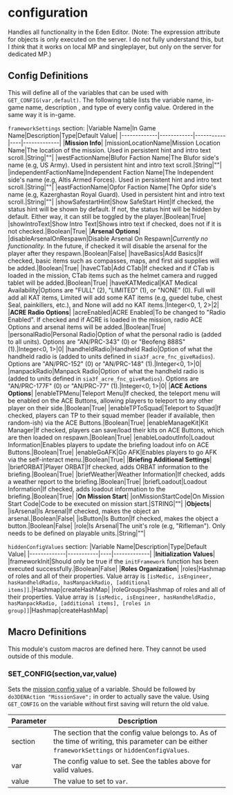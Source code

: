# configuration

Handles all functionality in the Eden Editor.  (Note: The expression attribute for objects is only executed on the server.  I do not fully understand this, but I *think* that it works on local MP and singleplayer, but only on the server for dedicated MP.)

## Config Definitions
This will define all of the variables that can be used with ``GET_CONFIG(var,default)``.  The following table lists the variable name, in-game name, description , and type of  every config value.  Ordered in the same way it is in-game.

``frameworkSettings`` section:
|Variable Name|In Game Name|Description|Type|Default Value|
|-------------|------------|-----------|----|-------------|
|**Mission Info**|
|missionLocationName|Mission Location Name|The location of the mission.  Used in persistent hint and intro text scroll.|String|""|
|westFactionName|Blufor Faction Name|The Blufor side's name (e.g, US Army).  Used in persistent hint and intro text scroll.|String|""|
|independentFactionName|Independent Faction Name|The Independent side's name (e.g, Altis Armed Forces).  Used in persistent hint and intro text scroll.|String|""|
|eastFactionName|Opfor Faction Name|The Opfor side's name (e.g, Kazerghastan Royal Guard).  Used in persistent hint and intro text scroll.|String|""|
|showSafestartHint|Show SafeStart Hint|If checked, the status hint will be shown by default.  If not, the status hint will be hidden by default.  Either way, it can still be toggled by the player.|Boolean|True|
|showIntroText|Show Intro Text|Shows intro text if checked, does not if it is not checked.|Boolean|True|
|**Arsenal Options**|
|disableArsenalOnRespawn|Disable Arsenal On Respawn|*Currently no functionality.*  In the future, if checked it will disable the arsenal for the player after they respawn.|Boolean|False|
|haveBasics|Add Basics|If checked, basic items such as compasses, maps, and first aid supplies will be added.|Boolean|True|
|haveCTab|Add CTab|If checked and if CTab is loaded in the mission, CTab items such as the helmet camera and rugged tablet will be added.|Boolean|True|
|haveKATMedical|KAT Medical Availability|Options are "FULL" (2), "LIMITED" (1), or "NONE" (0).  Full will add all KAT items, Limited will add some KAT items (e.g, guedel tube, chest Seal, painkillers, etc.), and None will add no KAT items.|Integer<0, 1, 2>|2|
|**ACRE Radio Options**|
|acreEnabled|ACRE Enabled|To be changed to "Radio Enabled".  If checked and if ACRE is loaded in the mission, radio ACE Options and arsenal items will be added.|Boolean|True|
|personalRadio|Personal Radio|Option of what the personal radio is (added to all units).  Options are "AN/PRC-343" (0) or "Beofeng 888S" (1).|Integer<0, 1>|0|
|handheldRadio|Handheld Radio|Option of what the handheld radio is (added to units defined in ``sia3f_acre_fnc_giveRadios``).  Options are "AN/PRC-152" (0) or "AN/PRC-148" (1).|Integer<0, 1>|0|
|manpackRadio|Manpack Radio|Option of what the handheld radio is (added to units defined in ``sia3f_acre_fnc_giveRadios``).  Options are "AN/PRC-177F" (0) or "AN/PRC-77" (1).|Integer<0, 1>|0|
|**ACE Actions Options**|
|enableTPMenu|Teleport Menu|If checked, the teleport menu will be enabled on the ACE Buttons, allowing players to teleport to any other player on their side.|Boolean|True|
|enableTPToSquad|Teleport to Squad|If checked, players can TP to their squad member (leader if available, then random-ish) via the ACE Buttons.|Boolean|True|
|enableManageKit|Kit Manager|If checked, players can save/load their kits on ACE Buttons, which are then loaded on respawn.|Boolean|True|
|enableLoadoutInfo|Loadout Information|Enables players to update the briefing loadout info on ACE Buttons.|Boolean|True|
|enableGoAFK|Go AFK|Enables players to go AFK via the self-interact menu.|Boolean|True|
|**Briefing Additional Settings**|
|briefORBAT|Player ORBAT|If checked, adds ORBAT information to the briefing.|Boolean|True|
|briefWeather|Weather Information|If checked, adds a weather report to the briefing.|Boolean|True|
|briefLoadout|Loadout Information|If checked, adds loadout information to the briefing.|Boolean|True|
|**On Mission Start**|
|onMissionStartCode|On Mission Start Code|Code to be executed on mission start.|STRING|""|
|**Objects**|
|isArsenal|Is Arsenal|If checked, makes the object an arsenal.|Boolean|False|
|isButton|Is Button|If checked, makes the object a button.|Boolean|False|
|role|Is Arsenal|The unit's role (e.g, "Rifleman").  Only needs to be defined on playable units.|String|""|

``hiddenConfigValues`` section:
|Variable Name|Description|Type|Default Value|
|-------------|-----------|----|-------------|
|**Initialization Values**|
|frameworkInit|Should only be true if the ``initFramework`` function has been executed successfully.|Boolean|False|
|**Roles Organization**|
|roles|Hashmap of roles and all of their properties.  Value array is ``[isMedic, isEngineer, hasHandheldRadio, hasManpackRadio, [additional items]]``.|Hashmap|createHashMap|
|roleGroups|Hashmap of roles and all of their properties.  Value array is ``[isMedic, isEngineer, hasHandheldRadio, hasManpackRadio, [additional items], [roles in group]]``|Hashmap|createHashMap|

## Macro Definitions
This module's custom macros are defined here.  They cannot be used outside of this module.

### SET_CONFIG(section,var,value)
Sets the [mission config value](https://community.bistudio.com/wiki/set3DENMissionAttribute) of a variable.  Should be followed by ``do3DENAction "MissionSave";`` in order to actually save the value.  Using ``GET_CONFIG`` on the variable without first saving will return the old value.

|Parameter|Description|
|-|-|
|section|The section that the config value belongs to.  As of the time of writing, this parameter can be either ``frameworkSettings`` or ``hiddenConfigValues``.|
|var|The config value to set.  See the tables above for valid values.|
|value|The value to set to ``var``.
